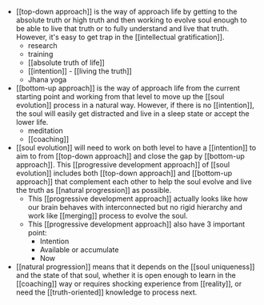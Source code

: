 - [[top-down approach]] is the way of approach life by getting to the absolute truth or high truth and then working to evolve soul enough to be able to live that truth or to fully understand and live that truth. However, it's easy to get trap in the [[intellectual gratification]].
    - research
    - training
    - [[absolute truth of life]] 
    - [[intention]] - [[living the truth]]
    - Jhana yoga
- [[bottom-up approach]] is the way of approach life from the current starting point and working from that level to move up the [[soul evolution]] process in a natural way. However, if there is no [[intention]], the soul will easily get distracted and live in a sleep state or accept the lower life.
    - meditation
    - [[coaching]]
- [[soul evolution]] will need to work on both level to have a [[intention]] to aim to from [[top-down approach]] and close the gap by [[bottom-up approach]]. This [[progressive development approach]] of [[soul evolution]] includes both [[top-down approach]] and [[bottom-up approach]] that complement each other to help the soul evolve and live the truth as [[natural progression]] as possible.
    - This [[progressive development approach]] actually looks like how our brain behaves with interconnected but no rigid hierarchy and work like [[merging]] process to evolve the soul.
    - This [[progressive development approach]] also have 3 important point:
        - Intention
        - Available or accumulate
        - Now
- [[natural progression]] means that it depends on the [[soul uniqueness]] and the state of that soul, whether it is open enough to learn in the [[coaching]] way or requires shocking experience from [[reality]], or need the [[truth-oriented]] knowledge to process next.
